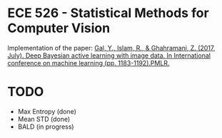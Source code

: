 # ECE 526 - Statistical Methods for Computer Vision
Implementation of the paper: [Gal, Y., Islam, R., & Ghahramani, Z. (2017, July). Deep Bayesian active
learning with image data. In International conference on machine learning (pp. 1183-1192).PMLR.](https://arxiv.org/pdf/1703.02910.pdf)

# TODO
- Max Entropy (done)
- Mean STD (done)
- BALD (in progress)